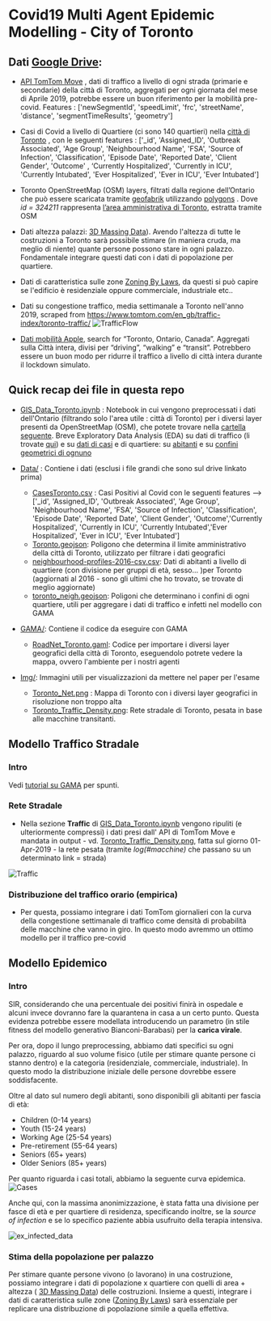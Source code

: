 # Covid19 Multi Agent Epidemic Modelling - City of Toronto 


## Dati [Google Drive](https://drive.google.com/drive/folders/1U4CRamdenX-lpAS9oQFKIzZzWV3VjLcH?usp=sharing): 

* [API TomTom Move](https://ts.tomtom.com/) , dati di traffico a livello di ogni strada (primarie e secondarie) della città di Toronto, aggregati per ogni giornata del mese di Aprile 2019, potrebbe essere un buon riferimento per la mobilità pre-covid. Features : ['newSegmentId', 'speedLimit', 'frc', 'streetName', 'distance',   'segmentTimeResults', 'geometry']

* Casi di Covid a livello di Quartiere (ci sono 140 quartieri) nella [città di Toronto](https://open.toronto.ca/dataset/covid-19-cases-in-toronto/) , con le seguenti features : ['_id', 'Assigned_ID', 'Outbreak Associated', 'Age Group',
 'Neighbourhood Name', 'FSA', 'Source of Infection', 'Classification',     'Episode Date', 'Reported Date', 'Client Gender', 'Outcome' ,  ‘Currently Hospitalized', 'Currently in ICU', 'Currently Intubated',   'Ever Hospitalized', 'Ever in ICU', 'Ever Intubated'] 


* Toronto OpenStreetMap (OSM) layers, filtrati dalla regione dell’Ontario che può essere scaricata tramite [geofabrik](https://download.geofabrik.de/north-america/canada.html) utilizzando [polygons](http://polygons.openstreetmap.fr/?id=324211) . Dove *id = 324211* rappresenta [l’area amministrativa di Toronto]((https://www.openstreetmap.org/relation/324211#map=11/43.7175/-79.3762)), estratta tramite OSM 

*  Dati altezza palazzi: [3D Massing Data](https://ckan0.cf.opendata.inter.prod-toronto.ca/tl/dataset/3d-massing)). Avendo l'altezza di tutte le costruzioni a Toronto sarà possibile stimare (in maniera cruda, ma meglio di niente) quante persone possono stare in ogni palazzo. Fondamentale integrare questi dati con i dati di popolazione per quartiere. 

* Dati di caratteristica sulle zone [Zoning By Laws](https://ckan0.cf.opendata.inter.prod-toronto.ca/dataset/zoning-by-law), da questi si può capire se l'edificio è residenziale oppure commerciale, industriale etc.. 

* Dati su congestione traffico, media settimanale a Toronto nell'anno 2019, scraped from https://www.tomtom.com/en_gb/traffic-index/toronto-traffic/
 ![TrafficFlow](https://raw.githubusercontent.com/sazio/MultiAgentCovid/master/Img/traffic_congestion.png?token=ADFSHLF7D545KYD6RUBWNSS7RAKAW)

*  [Dati mobilità Apple](https://covid19.apple.com/mobility), search for “Toronto, Ontario, Canada”.  Aggregati sulla Città intera, divisi per “driving”, “walking” e “transit”. Potrebbero essere un buon modo per ridurre il traffico a livello di città intera durante il lockdown simulato. 

## Quick recap dei file in questa repo

* [GIS_Data_Toronto.ipynb](https://github.com/sazio/MultiAgentCovid/blob/master/GIS_Data_Toronto.ipynb) : Notebook in cui vengono preprocessati i dati dell'Ontario (filtrando solo l'area utile : città di Toronto) per i diversi layer presenti da OpenStreetMap (OSM), che potete trovare nella [cartella seguente](https://drive.google.com/drive/u/0/folders/1pb9tC2ceYZoz_5SUKnjecjBal6To06g6). Breve Exploratory Data Analysis (EDA) su dati di traffico (li trovate [qui](https://drive.google.com/drive/u/0/folders/1lEN1dhSCvjQlzbkPAmawNulMngBXfYa2)) e su [dati di casi](https://github.com/sazio/MultiAgentCovid/blob/master/Data/CasesToronto.csv) e di quartiere: su [abitanti](https://github.com/sazio/MultiAgentCovid/blob/master/Data/neighbourhood-profiles-2016-csv.csv) e su [confini geometrici di ognuno](https://github.com/sazio/MultiAgentCovid/blob/master/Data/toronto_neigh.geojson)

* [Data/](https://github.com/sazio/MultiAgentCovid/tree/master/Data) : Contiene i dati (esclusi i file grandi che sono sul drive linkato prima) 
  * [CasesToronto.csv](https://github.com/sazio/MultiAgentCovid/blob/master/Data/CasesToronto.csv) : Casi Positivi al Covid con le seguenti features --> ['_id', 'Assigned_ID', 'Outbreak Associated', 'Age Group', 'Neighbourhood Name', 'FSA', 'Source of Infection', 'Classification', 'Episode Date', 'Reported Date', 'Client Gender', 'Outcome','Currently Hospitalized', 'Currently in ICU', 'Currently Intubated','Ever Hospitalized', 'Ever in ICU', 'Ever Intubated']
  * [Toronto.geojson](https://github.com/sazio/MultiAgentCovid/blob/master/Data/Toronto.geojson): Poligono che determina il limite amministrativo della città di Toronto, utilizzato per filtrare i dati geografici
  * [neighbourhood-profiles-2016-csv.csv](https://github.com/sazio/MultiAgentCovid/blob/master/Data/neighbourhood-profiles-2016-csv.csv): Dati di abitanti a livello di quartiere (con divisione per gruppi di età, sesso... )per  Toronto (aggiornati al 2016 - sono gli ultimi che ho trovato, se trovate di meglio aggiornate) 
  * [toronto_neigh.geojson](https://github.com/sazio/MultiAgentCovid/blob/master/Data/toronto_neigh.geojson): Poligoni che determinano i confini di ogni quartiere, utili per aggregare i dati di traffico e infetti nel modello con GAMA
  
  
* [GAMA/](https://github.com/sazio/MultiAgentCovid/tree/master/GAMA): Contiene il codice da eseguire con GAMA
  * [RoadNet_Toronto.gaml](https://github.com/sazio/MultiAgentCovid/blob/master/GAMA/RoadNet_Toronto.gaml): Codice per importare i diversi layer geografici della città di Toronto, eseguendolo potrete vedere la mappa, ovvero l'ambiente per i nostri agenti


* [Img/](https://github.com/sazio/MultiAgentCovid/tree/master/Img): Immagini utili per visualizzazioni da mettere nel paper per l'esame 
  * [Toronto_Net.png](https://github.com/sazio/MultiAgentCovid/blob/master/Img/Toronto_Net.png) : Mappa di Toronto con i diversi layer geografici in risoluzione non troppo alta 
  * [Toronto_Traffic_Density.png](https://github.com/sazio/MultiAgentCovid/blob/master/Img/Toronto_Traffic_Density.png): Rete stradale di Toronto, pesata in base alle macchine transitanti. 

## Modello Traffico Stradale 

### Intro

Vedi [tutorial su GAMA](https://gama-platform.github.io/wiki/RoadTrafficModel) per spunti.

### Rete Stradale

* Nella sezione **Traffic** di [GIS_Data_Toronto.ipynb](https://github.com/sazio/MultiAgentCovid/blob/master/GIS_Data_Toronto.ipynb) vengono ripuliti (e ulteriormente compressi) i dati presi dall' API di TomTom Move e mandata in output - vd. [Toronto_Traffic_Density.png](https://github.com/sazio/MultiAgentCovid/blob/master/Img/Toronto_Traffic_Density.png), fatta sul giorno 01-Apr-2019 - la rete pesata (tramite *log(#macchine)* che passano su un determinato link = strada)

![Traffic](https://raw.githubusercontent.com/sazio/MultiAgentCovid/master/Img/traffic_congestion.png?token=ADFSHLBCNPN3LDZQLRRRUT27S2W5S)


### Distribuzione del traffico orario (empirica) 
* Per questa, possiamo integrare i dati TomTom giornalieri con la curva della congestione settimanale di traffico come densità di probabilità delle macchine che vanno in giro. In questo modo avremmo un ottimo modello per il traffico pre-covid

## Modello Epidemico 

### Intro
SIR, considerando che una percentuale dei positivi finirà in ospedale e alcuni invece dovranno fare la quarantena in casa a un certo punto. Questa evidenza potrebbe essere modellata introducendo un parametro (in stile fitness del modello generativo Bianconi-Barabasi) per la **carica virale**. 

Per ora, dopo il lungo preprocessing, abbiamo dati specifici su ogni palazzo, riguardo al suo volume fisico (utile per stimare quante persone ci stanno dentro) e la categoria (residenziale, commerciale, industriale). In questo modo la distribuzione iniziale delle persone dovrebbe essere soddisfacente. 

Oltre al dato sul numero degli abitanti, sono disponibili gli abitanti per fascia di età: 

* Children (0-14 years) 
* Youth (15-24 years)	
* Working Age (25-54 years)
* Pre-retirement (55-64 years)	
* Seniors (65+ years)
* Older Seniors (85+ years)

Per quanto riguarda i casi totali, abbiamo la seguente curva epidemica. 
![Cases](https://raw.githubusercontent.com/sazio/MultiAgentCovid/master/Img/cases.png?token=ADFSHLDR6P737TK4CZL6AX27S2W4O)

Anche qui, con la massima anonimizzazione, è stata fatta una divisione per fasce di età e per quartiere di residenza, specificando inoltre, se la *source of infection* e se lo specifico paziente abbia usufruito della terapia intensiva.

![ex_infected_data](https://raw.githubusercontent.com/sazio/MultiAgentCovid/master/Img/ex_infected_cases.png?token=ADFSHLDBIKWLBLI6FQ6HVKC7S2WZG)

### Stima della popolazione per palazzo 

Per stimare quante persone vivono (o lavorano) in una costruzione, possiamo integrare i dati di popolazione x quartiere con quelli di area + altezza ( [3D Massing Data](https://ckan0.cf.opendata.inter.prod-toronto.ca/tl/dataset/3d-massing)) delle costruzioni. Insieme a questi, integrare i dati di caratteristica sulle zone ([Zoning By Laws](https://ckan0.cf.opendata.inter.prod-toronto.ca/dataset/zoning-by-law)) sarà essenziale per replicare una distribuzione di popolazione simile a quella effettiva. 


